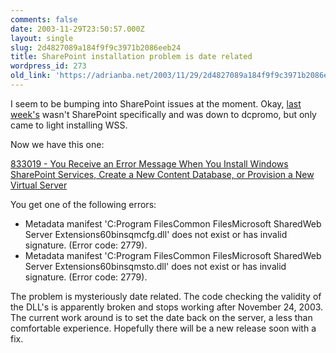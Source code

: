 ```yaml
---
comments: false
date: 2003-11-29T23:50:57.000Z
layout: single
slug: 2d4827089a184f9f9c3971b2086eeb24
title: SharePoint installation problem is date related
wordpress_id: 273
old_link: 'https://adrianba.net/2003/11/29/2d4827089a184f9f9c3971b2086eeb24/'
---
```

I seem to be bumping into SharePoint issues at the moment. Okay,
[
last week's](/2003/11/21/f8e1a46c82384f1c85475f0b5f35402a) wasn't SharePoint specifically and was down to
dcpromo, but only came to light installing WSS.

Now we have this one:

[833019 - You
Receive an Error Message When You Install Windows SharePoint
Services, Create a New Content Database, or Provision a New Virtual
Server](http://support.microsoft.com/?id=833019)

You get one of the following errors:

  * Metadata manifest 'C:Program FilesCommon FilesMicrosoft
SharedWeb Server Extensions60binsqmcfg.dll' does not exist or
has invalid signature. (Error code: 2779).
  * Metadata manifest 'C:Program FilesCommon FilesMicrosoft
SharedWeb Server Extensions60binsqmsto.dll' does not exist or
has invalid signature. (Error code: 2779).

The problem is mysteriously date related. The code checking the
validity of the DLL's is apparently broken and stops working after
November 24, 2003. The current work around is to set the date back
on the server, a less than comfortable experience. Hopefully there
will be a new release soon with a fix.
